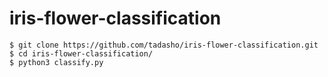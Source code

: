 # iris-flower-classification

```
$ git clone https://github.com/tadasho/iris-flower-classification.git
$ cd iris-flower-classification/
$ python3 classify.py
```